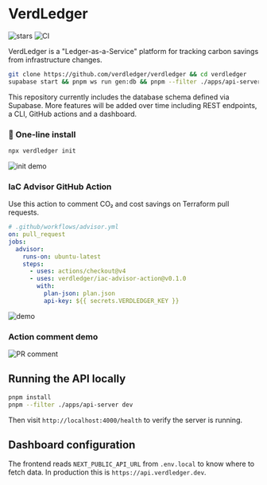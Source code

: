 # VerdLedger
![stars](https://img.shields.io/github/stars/verdledger/verdledger)
![CI](https://github.com/verdledger/verdledger/actions/workflows/action-ci.yml/badge.svg)

VerdLedger is a "Ledger-as-a-Service" platform for tracking carbon savings from infrastructure changes.

```bash
git clone https://github.com/verdledger/verdledger && cd verdledger
supabase start && pnpm ws run gen:db && pnpm --filter ./apps/api-server dev
```

This repository currently includes the database schema defined via Supabase. More features will be added over time including REST endpoints, a CLI, GitHub actions and a dashboard.

### 💚 One-line install

```bash
npx verdledger init
```

![init demo](docs/init.gif)

### IaC Advisor GitHub Action

Use this action to comment CO₂ and cost savings on Terraform pull requests.

```yaml
# .github/workflows/advisor.yml
on: pull_request
jobs:
  advisor:
    runs-on: ubuntu-latest
    steps:
      - uses: actions/checkout@v4
      - uses: verdledger/iac-advisor-action@v0.1.0
        with:
          plan-json: plan.json
          api-key: ${{ secrets.VERDLEDGER_KEY }}
```

![demo](docs/demo.gif)


### Action comment demo

![PR comment](docs/demo.gif)

## Running the API locally

```bash
pnpm install
pnpm --filter ./apps/api-server dev
```

Then visit `http://localhost:4000/health` to verify the server is running.

## Dashboard configuration

The frontend reads `NEXT_PUBLIC_API_URL` from `.env.local` to know where to
fetch data. In production this is `https://api.verdledger.dev`.
